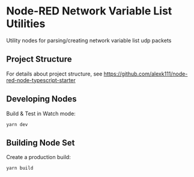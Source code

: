 # Node-RED Network Variable List Utilities

Utility nodes for parsing/creating network variable list udp packets

## Project Structure

For details about project structure, see https://github.com/alexk111/node-red-node-typescript-starter

## Developing Nodes

Build & Test in Watch mode:

```
yarn dev
```

## Building Node Set

Create a production build:

```
yarn build
```
